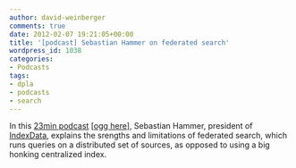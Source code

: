 ```yaml
---
author: david-weinberger
comments: true
date: 2012-02-07 19:21:05+00:00
title: '[podcast] Sebastian Hammer on federated search'
wordpress_id: 1038
categories:
- Podcasts
tags:
- dpla
- podcasts
- search
---
```


In this [23min podcast](http://librarylab.law.harvard.edu/blog/wp-content/uploads/podcast/sebastian-hammer.mp3) [[ogg here](http://librarylab.law.harvard.edu/blog/wp-content/uploads/podcast/Sebastian_Hammer.ogg)], Sebastian Hammer, president of [IndexData](http://www.indexdata.com), explains the srengths and limitations of federated search, which runs queries on a distributed set of sources, as opposed to using a big honking centralized index.
